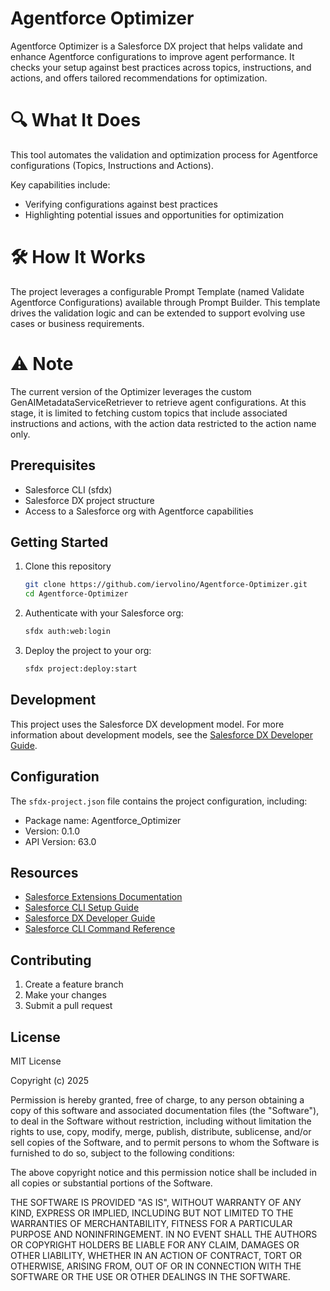 # Agentforce Optimizer

Agentforce Optimizer is a Salesforce DX project that helps validate and enhance Agentforce configurations to improve agent performance. It checks your setup against best practices across topics, instructions, and actions, and offers tailored recommendations for optimization.

# 🔍 What It Does

This tool automates the validation and optimization process for Agentforce configurations (Topics, Instructions and Actions).

Key capabilities include:

- Verifying configurations against best practices
- Highlighting potential issues and opportunities for optimization

# 🛠️ How It Works
The project leverages a configurable Prompt Template (named Validate Agentforce Configurations) available through Prompt Builder. This template drives the validation logic and can be extended to support evolving use cases or business requirements.

# ⚠️ Note
The current version of the Optimizer leverages the custom GenAIMetadataServiceRetriever to retrieve agent configurations. At this stage, it is limited to fetching custom topics that include associated instructions and actions, with the action data restricted to the action name only.

## Prerequisites

- Salesforce CLI (sfdx)
- Salesforce DX project structure
- Access to a Salesforce org with Agentforce capabilities

## Getting Started

1. Clone this repository
   ```bash
   git clone https://github.com/iervolino/Agentforce-Optimizer.git
   cd Agentforce-Optimizer
   ```
2. Authenticate with your Salesforce org:
   ```bash
   sfdx auth:web:login
   ```
3. Deploy the project to your org:
   ```bash
   sfdx project:deploy:start
   ```

## Development

This project uses the Salesforce DX development model. For more information about development models, see the [Salesforce DX Developer Guide](https://developer.salesforce.com/docs/atlas.en-us.sfdx_dev.meta/sfdx_dev/sfdx_dev_intro.htm).

## Configuration

The `sfdx-project.json` file contains the project configuration, including:
- Package name: Agentforce_Optimizer
- Version: 0.1.0
- API Version: 63.0

## Resources

- [Salesforce Extensions Documentation](https://developer.salesforce.com/tools/vscode/)
- [Salesforce CLI Setup Guide](https://developer.salesforce.com/docs/atlas.en-us.sfdx_setup.meta/sfdx_setup/sfdx_setup_intro.htm)
- [Salesforce DX Developer Guide](https://developer.salesforce.com/docs/atlas.en-us.sfdx_dev.meta/sfdx_dev/sfdx_dev_intro.htm)
- [Salesforce CLI Command Reference](https://developer.salesforce.com/docs/atlas.en-us.sfdx_cli_reference.meta/sfdx_cli_reference/cli_reference.htm)

## Contributing

1. Create a feature branch
2. Make your changes
3. Submit a pull request

## License

MIT License

Copyright (c) 2025 

Permission is hereby granted, free of charge, to any person obtaining a copy
of this software and associated documentation files (the "Software"), to deal
in the Software without restriction, including without limitation the rights
to use, copy, modify, merge, publish, distribute, sublicense, and/or sell
copies of the Software, and to permit persons to whom the Software is
furnished to do so, subject to the following conditions:

The above copyright notice and this permission notice shall be included in all
copies or substantial portions of the Software.

THE SOFTWARE IS PROVIDED "AS IS", WITHOUT WARRANTY OF ANY KIND, EXPRESS OR
IMPLIED, INCLUDING BUT NOT LIMITED TO THE WARRANTIES OF MERCHANTABILITY,
FITNESS FOR A PARTICULAR PURPOSE AND NONINFRINGEMENT. IN NO EVENT SHALL THE
AUTHORS OR COPYRIGHT HOLDERS BE LIABLE FOR ANY CLAIM, DAMAGES OR OTHER
LIABILITY, WHETHER IN AN ACTION OF CONTRACT, TORT OR OTHERWISE, ARISING FROM,
OUT OF OR IN CONNECTION WITH THE SOFTWARE OR THE USE OR OTHER DEALINGS IN THE
SOFTWARE.
